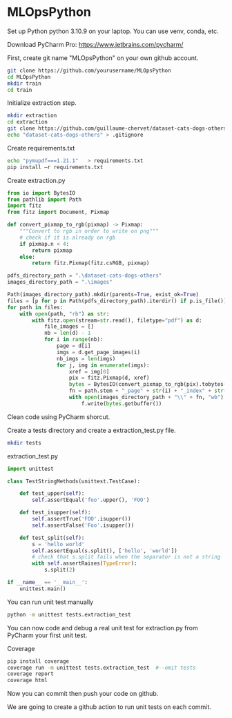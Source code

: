# MLOpsPython

Set up Python python 3.10.9 on your laptop. You can use venv, conda, etc.

Download PyCharm Pro: https://www.jetbrains.com/pycharm/

First, create git name "MLOpsPython" on your own github account.

```bash
git clone https://github.com/yourusername/MLOpsPython
cd MLOpsPython
mkdir train
cd train
```

Initialize extraction step.
```bash
mkdir extraction
cd extraction
git clone https://github.com/guillaume-chervet/dataset-cats-dogs-others
echo "dataset-cats-dogs-others" > .gitignore 
```

Create requirements.txt
```bash
echo "pymupdf===1.21.1"   > requirements.txt
pip install –r requirements.txt
```

Create extraction.py
```python
from io import BytesIO
from pathlib import Path
import fitz
from fitz import Document, Pixmap

def convert_pixmap_to_rgb(pixmap) -> Pixmap:
    """Convert to rgb in order to write on png"""
    # check if it is already on rgb
    if pixmap.n < 4:
        return pixmap
    else:
        return fitz.Pixmap(fitz.csRGB, pixmap)

pdfs_directory_path = ".\dataset-cats-dogs-others"
images_directory_path = ".\images"

Path(images_directory_path).mkdir(parents=True, exist_ok=True)
files = [p for p in Path(pdfs_directory_path).iterdir() if p.is_file()]
for path in files:
    with open(path, "rb") as str:
        with fitz.open(stream=str.read(), filetype="pdf") as d:
            file_images = []
            nb = len(d) - 1
            for i in range(nb):
                page = d[i]
                imgs = d.get_page_images(i)
                nb_imgs = len(imgs)
                for j, img in enumerate(imgs):
                    xref = img[0]
                    pix = fitz.Pixmap(d, xref)
                    bytes = BytesIO(convert_pixmap_to_rgb(pix).tobytes())
                    fn = path.stem + "_page" + str(i) + "_index" + str(j) + ".png"
                    with open(images_directory_path + "\\" + fn, "wb") as f:
                        f.write(bytes.getbuffer())
```

Clean code using PyCharm shorcut.

Create a tests directory and create a extraction_test.py file.

```bash
mkdir tests
```

extraction_test.py
```python
import unittest

class TestStringMethods(unittest.TestCase):

    def test_upper(self):
        self.assertEqual('foo'.upper(), 'FOO')

    def test_isupper(self):
        self.assertTrue('FOO'.isupper())
        self.assertFalse('Foo'.isupper())

    def test_split(self):
        s = 'hello world'
        self.assertEqual(s.split(), ['hello', 'world'])
        # check that s.split fails when the separator is not a string
        with self.assertRaises(TypeError):
            s.split(2)

if __name__ == '__main__':
    unittest.main()
```

You can run unit test manually
```bash
python -m unittest tests.extraction_test
```

You can now code and debug a real unit test for extraction.py from PyCharm your first unit test.

Coverage
```bash
pip install coverage
coverage run -m unittest tests.extraction_test  #--omit tests
coverage report
coverage html
```

Now you can commit then push your code on github.

We are going to create a github action to run unit tests on each commit.

